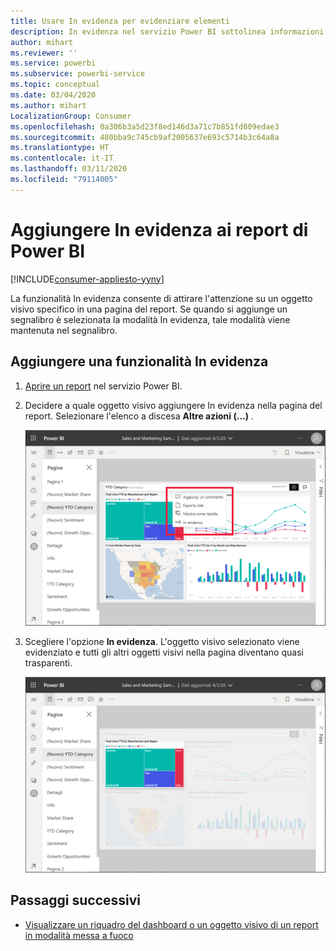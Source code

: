 ```yaml
---
title: Usare In evidenza per evidenziare elementi
description: In evidenza nel servizio Power BI sottolinea informazioni e dati analitici importanti.
author: mihart
ms.reviewer: ''
ms.service: powerbi
ms.subservice: powerbi-service
ms.topic: conceptual
ms.date: 03/04/2020
ms.author: mihart
LocalizationGroup: Consumer
ms.openlocfilehash: 0a306b3a5d23f8ed146d3a71c7b851fd809edae3
ms.sourcegitcommit: 480bba9c745cb9af2005637e693c5714b3c64a8a
ms.translationtype: HT
ms.contentlocale: it-IT
ms.lasthandoff: 03/11/2020
ms.locfileid: "79114005"
---
```

# <a name="add-spotlights-to-power-bi-reports"></a>Aggiungere In evidenza ai report di Power BI

[!INCLUDE[consumer-appliesto-yyny](../includes/consumer-appliesto-yyny.md)]

La funzionalità In evidenza consente di attirare l'attenzione su un oggetto visivo specifico in una pagina del report.  Se quando si aggiunge un segnalibro è selezionata la modalità In evidenza, tale modalità viene mantenuta nel segnalibro.

## <a name="add-a-spotlight"></a>Aggiungere una funzionalità In evidenza

1. [Aprire un report](end-user-report-open.md) nel servizio Power BI.

2. Decidere a quale oggetto visivo aggiungere In evidenza nella pagina del report. Selezionare l'elenco a discesa **Altre azioni (...)** .  

    ![Confrontare la funzionalità In evidenza con la modalità messa a fuoco](media/end-user-spotlight/power-bi-spotlight.png)

3. Scegliere l'opzione **In evidenza**. L'oggetto visivo selezionato viene evidenziato e tutti gli altri oggetti visivi nella pagina diventano quasi trasparenti. 

    ![Modalità In evidenza](media/end-user-spotlight/power-bi-spotlighted.png)



## <a name="next-steps"></a>Passaggi successivi

* [Visualizzare un riquadro del dashboard o un oggetto visivo di un report in modalità messa a fuoco](end-user-focus.md)

